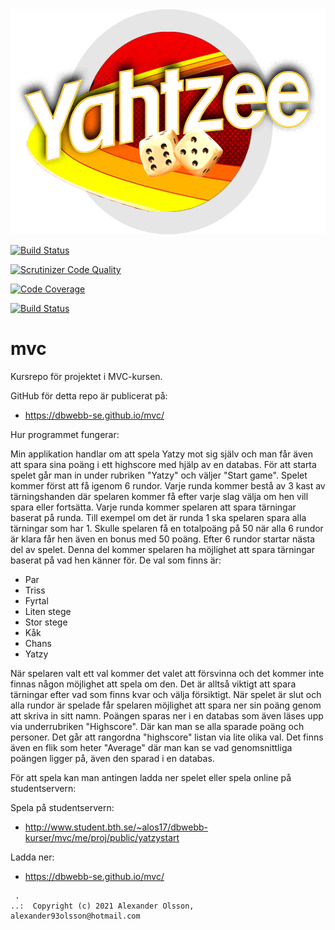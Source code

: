 <img src="yatzyyPic.png" alt="yatzy" width="540" height="360">

[![Build Status](https://travis-ci.com/alexander97olsson/mvcProject.svg?branch=main)](https://travis-ci.com/alexander97olsson/mvcProject)

[![Scrutinizer Code Quality](https://scrutinizer-ci.com/g/alexander97olsson/mvcProject/badges/quality-score.png?b=main)](https://scrutinizer-ci.com/g/alexander97olsson/mvcProject/?branch=main)

[![Code Coverage](https://scrutinizer-ci.com/g/alexander97olsson/mvcProject/badges/coverage.png?b=main)](https://scrutinizer-ci.com/g/alexander97olsson/mvcProject/?branch=main)

[![Build Status](https://scrutinizer-ci.com/g/alexander97olsson/mvcProject/badges/build.png?b=main)](https://scrutinizer-ci.com/g/alexander97olsson/mvcProject/build-status/main)

# mvc

Kursrepo för projektet i MVC-kursen.

GitHub för detta repo är publicerat på:

* https://dbwebb-se.github.io/mvc/

Hur programmet fungerar:

Min applikation handlar om att spela Yatzy mot sig själv och man får även att spara sina poäng i ett highscore med hjälp av en databas. För att starta spelet går man in under rubriken "Yatzy" och väljer "Start game". Spelet kommer först att få igenom 6 rundor. Varje runda kommer bestå av 3 kast av tärningshanden där spelaren kommer få efter varje slag välja om hen vill spara eller fortsätta. Varje runda kommer spelaren att spara tärningar baserat på runda. Till exempel om det är runda 1 ska spelaren spara alla tärningar som har 1. Skulle spelaren få en totalpoäng på 50 när alla 6 rundor är klara får hen även en bonus med 50 poäng. Efter 6 rundor startar nästa del av spelet. Denna del kommer spelaren ha möjlighet att spara tärningar baserat på vad hen känner för. De val som finns är:

* Par
* Triss
* Fyrtal
* Liten stege
* Stor stege
* Kåk
* Chans
* Yatzy

När spelaren valt ett val kommer det valet att försvinna och det kommer inte finnas någon möjlighet att spela om den. Det är alltså viktigt att spara tärningar efter vad som finns kvar och välja försiktigt. När spelet är slut och alla rundor är spelade får spelaren möjlighet att spara ner sin poäng genom att skriva in sitt namn. Poängen sparas ner i en databas som även läses upp via underrubriken "Highscore". Där kan man se alla sparade poäng och personer. Det går att rangordna "highscore" listan via lite olika val. Det finns även en flik som heter "Average" där man kan se vad genomsnittliga poängen ligger på, även den sparad i en databas.


För att spela kan man antingen ladda ner spelet eller spela online på studentservern:

Spela på studentservern:

* http://www.student.bth.se/~alos17/dbwebb-kurser/mvc/me/proj/public/yatzystart

Ladda ner:

* https://dbwebb-se.github.io/mvc/

```
 .
..:  Copyright (c) 2021 Alexander Olsson, alexander93olsson@hotmail.com
```